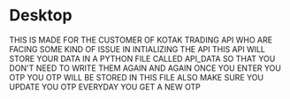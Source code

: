 # Desktop
THIS IS MADE FOR THE CUSTOMER OF KOTAK TRADING API WHO ARE FACING SOME KIND OF ISSUE IN INTIALIZING THE API
THIS API WILL STORE YOUR DATA IN A PYTHON FILE CALLED API_DATA 
SO THAT YOU DON'T NEED TO WRITE THEM AGAIN AND AGAIN
ONCE YOU ENTER YOU OTP YOU OTP WILL BE STORED IN THIS FILE ALSO MAKE SURE YOU UPDATE YOU OTP EVERYDAY YOU GET A NEW OTP 
